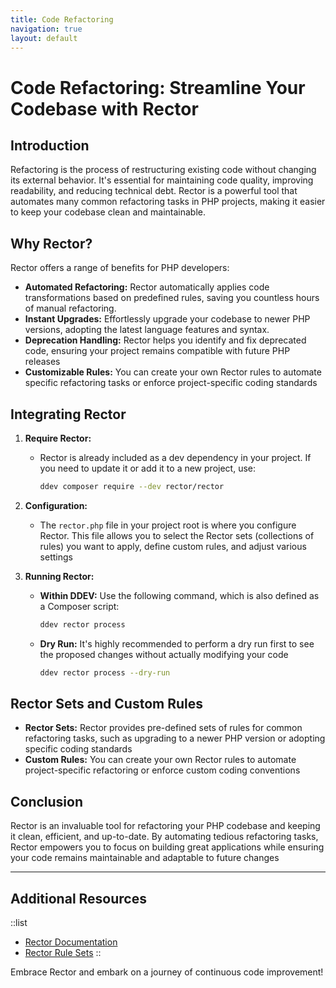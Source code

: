 ```yaml
---
title: Code Refactoring
navigation: true
layout: default
---
```


# Code Refactoring: Streamline Your Codebase with Rector

## Introduction

Refactoring is the process of restructuring existing code without changing its external behavior. It's essential for maintaining code quality, improving readability, and reducing technical debt. Rector is a powerful tool that automates many common refactoring tasks in PHP projects, making it easier to keep your codebase clean and maintainable. 

## Why Rector?

Rector offers a range of benefits for PHP developers:

* **Automated Refactoring:** Rector automatically applies code transformations based on predefined rules, saving you countless hours of manual refactoring.
* **Instant Upgrades:** Effortlessly upgrade your codebase to newer PHP versions, adopting the latest language features and syntax.
* **Deprecation Handling:** Rector helps you identify and fix deprecated code, ensuring your project remains compatible with future PHP releases
* **Customizable Rules:** You can create your own Rector rules to automate specific refactoring tasks or enforce project-specific coding standards

## Integrating Rector

1. **Require Rector:**
   * Rector is already included as a dev dependency in your project. If you need to update it or add it to a new project, use:
     ```bash
     ddev composer require --dev rector/rector
     ```

2. **Configuration:**
   * The `rector.php` file in your project root is where you configure Rector.  This file allows you to select the Rector sets (collections of rules) you want to apply, define custom rules, and adjust various settings

3. **Running Rector:**
   * **Within DDEV:**  Use the following command, which is also defined as a Composer script:
     ```bash
     ddev rector process 
     ```
   * **Dry Run:** It's highly recommended to perform a dry run first to see the proposed changes without actually modifying your code
     ```bash
     ddev rector process --dry-run 
     ```

## Rector Sets and Custom Rules

* **Rector Sets:** Rector provides pre-defined sets of rules for common refactoring tasks, such as upgrading to a newer PHP version or adopting specific coding standards
* **Custom Rules:** You can create your own Rector rules to automate project-specific refactoring or enforce custom coding conventions

## Conclusion

Rector is an invaluable tool for refactoring your PHP codebase and keeping it clean, efficient, and up-to-date. By automating tedious refactoring tasks, Rector empowers you to focus on building great applications while ensuring your code remains maintainable and adaptable to future changes

---

## Additional Resources
::list
* [Rector Documentation](https://getrector.org/)
* [Rector Rule Sets](https://getrector.org/sets)
::

Embrace Rector and embark on a journey of continuous code improvement!
